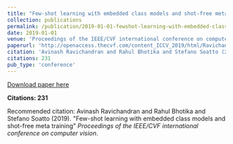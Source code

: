 ```yaml
---
title: "Few-shot learning with embedded class models and shot-free meta training"
collection: publications
permalink: /publication/2019-01-01-fewshot-learning-with-embedded-class-models-and-sh
date: 2019-01-01
venue: 'Proceedings of the IEEE/CVF international conference on computer vision'
paperurl: 'http://openaccess.thecvf.com/content_ICCV_2019/html/Ravichandran_Few-Shot_Learning_With_Embedded_Class_Models_and_Shot-Free_Meta_Training_ICCV_2019_paper.html'
citation: 'Avinash Ravichandran and Rahul Bhotika and Stefano Soatto (2019). &quot;Few-shot learning with embedded class models and shot-free meta training&quot; <i>Proceedings of the IEEE/CVF international conference on computer vision</i>.'
citations: 231
pub_type: 'conference'
---
```


<a href='http://openaccess.thecvf.com/content_ICCV_2019/html/Ravichandran_Few-Shot_Learning_With_Embedded_Class_Models_and_Shot-Free_Meta_Training_ICCV_2019_paper.html'>Download paper here</a>

**Citations: 231**

Recommended citation: Avinash Ravichandran and Rahul Bhotika and Stefano Soatto (2019). "Few-shot learning with embedded class models and shot-free meta training" <i>Proceedings of the IEEE/CVF international conference on computer vision</i>.